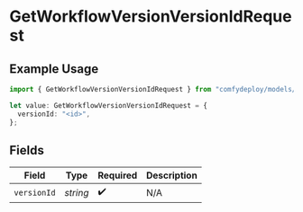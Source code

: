 # GetWorkflowVersionVersionIdRequest

## Example Usage

```typescript
import { GetWorkflowVersionVersionIdRequest } from "comfydeploy/models/operations";

let value: GetWorkflowVersionVersionIdRequest = {
  versionId: "<id>",
};
```

## Fields

| Field              | Type               | Required           | Description        |
| ------------------ | ------------------ | ------------------ | ------------------ |
| `versionId`        | *string*           | :heavy_check_mark: | N/A                |
